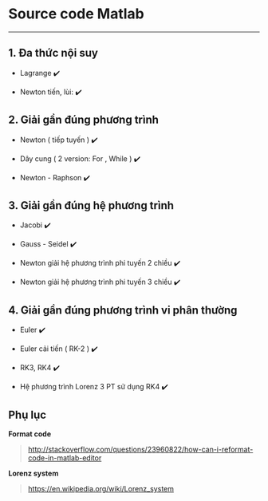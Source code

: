 # Source code Matlab
---

## 1. Đa thức nội suy

- Lagrange :heavy_check_mark:

- Newton tiến, lùi: :heavy_check_mark:


## 2. Giải gần đúng phương trình

- Newton ( tiếp tuyến ) :heavy_check_mark:

- Dây cung ( 2 version: For , While ) :heavy_check_mark:

- Newton - Raphson :heavy_check_mark:

## 3. Giải gần đúng hệ phương trình 

- Jacobi :heavy_check_mark:

- Gauss - Seidel :heavy_check_mark:

- Newton giải hệ phương trình phi tuyến 2 chiều :heavy_check_mark:

- Newton giải hệ phương trình phi tuyến 3 chiều :heavy_check_mark:

## 4. Giải gần đúng phương trình vi phân thường

- Euler :heavy_check_mark:

- Euler cải tiến ( RK-2 ) :heavy_check_mark:

- RK3, RK4 :heavy_check_mark:

- Hệ phương trình Lorenz 3 PT sử dụng RK4 :heavy_check_mark:


Phụ lục
---

__Format code__
> http://stackoverflow.com/questions/23960822/how-can-i-reformat-code-in-matlab-editor

__Lorenz system__
>  https://en.wikipedia.org/wiki/Lorenz_system